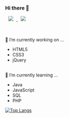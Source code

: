 ### Hi there 👋

<a href="https://velog.io/@0hyodorie0">
    <img 
        src="http://img.shields.io/badge/-Tech Blog-444444?style=flat&logo=Vector Logo Zone&link=https://velog.io/@0hyodorie0"
        style="height : auto; margin-left : 10px; margin-right : 10px;"/>
</a>
<a href="https://www.instagram.com/hyodorie/">
    <img 
        src="http://img.shields.io/badge/-Instagram-222222?style=flat&logo=Instagram&link=https://www.instagram.com/hyodorie/"
        style="height : auto; margin-left : 10px; margin-right : 10px;"/>
</a>
<br><br><br>


🔭 I’m currently working on ... 
- HTML5
- CSS3
- jQuery
<br><br>

🌱 I’m currently learning ...
- Java
- JavaScript
- SQL
- PHP

[![Top Langs](https://github-readme-stats.vercel.app/api/top-langs/?username=0hyodorie0&layout=compact&theme=tokyonight&langs_count=6)](https://github.com/anuraghazra/github-readme-stats)

<!--
**0hyodorie0/0hyodorie0** is a ✨ _special_ ✨ repository because its `README.md` (this file) appears on your GitHub profile.

Here are some ideas to get you started:

- 👯 I’m looking to collaborate on ...
- 🤔 I’m looking for help with ...
- 💬 Ask me about ...
- 📫 How to reach me: ...
- 😄 Pronouns: ...
- ⚡ Fun fact: ...
-->
